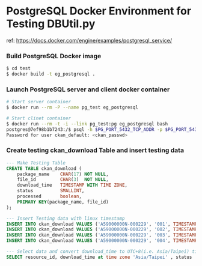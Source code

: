 # PostgreSQL Docker Environment for Testing DBUtil.py
ref: https://docs.docker.com/engine/examples/postgresql_service/

### Build PostgreSQL Docker image

```bash
$ cd test
$ docker build -t eg_postgresql .
```

### Launch PostgreSQL server and client docker container

```bash
# Start server container
$ docker run --rm -P --name pg_test eg_postgresql

# Start clinet container
$ docker run --rm -t -i --link pg_test:pg eg_postgresql bash
postgres@7ef98b1b7243:/$ psql -h $PG_PORT_5432_TCP_ADDR -p $PG_PORT_5432_TCP_PORT -d ckan_default -U ckan_default -W
Password for user ckan_default: <ckan_passwd>
```


### Create testing ckan_download Table and insert testing data 

```SQL
--- Make Testing Table 
CREATE TABLE ckan_download (
	package_name    CHAR(17) NOT NULL,
	file_id         CHAR(3)  NOT NULL, 
	download_time   TIMESTAMP WITH TIME ZONE,
	status          SMALLINT,
	processed       boolean, 
	PRIMARY KEY(package_name, file_id)
);

--- Insert Testing data with linux timestamp
INSERT INTO ckan_download VALUES ('A59000000N-000229', '001', TIMESTAMP 'epoch' + 1479700800 * INTERVAL '1 second', 200, FALSE);
INSERT INTO ckan_download VALUES ('A59000000N-000229', '002', TIMESTAMP 'epoch' + 1479700801 * INTERVAL '1 second', 404, FALSE);
INSERT INTO ckan_download VALUES ('A59000000N-000229', '003', TIMESTAMP 'epoch' + 1479700802 * INTERVAL '1 second', 405, FALSE);
INSERT INTO ckan_download VALUES ('A59000000N-000229', '004', TIMESTAMP '2016-11-22 12:00:03' at time zone 'Asia/Taipei', 405, FALSE);

--- Select data and convert download_time to UTC+8(i.e. Asia/Taipei) time zone. 
SELECT resource_id, download_time at time zone 'Asia/Taipei' , status  FROM ckan_download;
```

